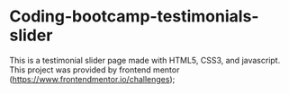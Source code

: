 # Coding-bootcamp-testimonials-slider

This is a testimonial slider page made with HTML5, CSS3, and javascript. This project was provided by frontend mentor (https://www.frontendmentor.io/challenges);
